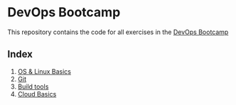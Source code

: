 # DevOps Bootcamp

This repository contains the code for all exercises in the [DevOps Bootcamp](https://www.techworld-with-nana.com/devops-bootcamp)

## Index
1. [OS & Linux Basics](01-os-linux/README.md)
2. [Git](02-git/README.md)
3. [Build tools](03-git/README.md)
4. [Cloud Basics](04-cloud-basics/README.md)
